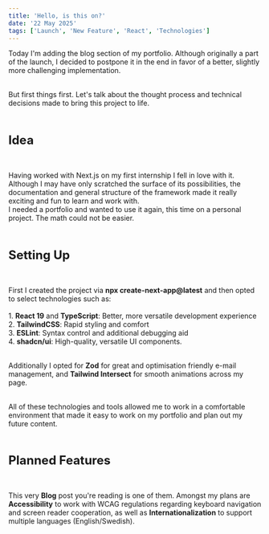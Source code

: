 ```yaml
---
title: 'Hello, is this on?'
date: '22 May 2025'
tags: ['Launch', 'New Feature', 'React', 'Technologies']
---
```

 
Today I'm adding the blog section of my portfolio. Although originally a part of the launch, I decided to postpone it in the end in favor of a better, slightly more challenging implementation.<br><br>

But first things first. Let's talk about the thought process and technical decisions made to bring this project to life.<br><br>

**<h1 style="font-size: 24px">Idea</h1>**<br>

Having worked with Next.js on my first internship I fell in love with it. Although I may have only scratched the surface of its possibilities, the documentation and general structure of the framework made it really exciting and fun to learn and work with. <br>
I needed a portfolio and wanted to use it again, this time on a personal project. The math could not be easier.<br><br>

**<h1 style="font-size: 24px">Setting Up</h1>**<br>

First I created the project via **npx create-next-app@latest** and then opted to select technologies such as:<br><br> 1. **React 19** and **TypeScript**: Better, more versatile development experience<br> 2. **TailwindCSS**: Rapid styling and comfort<br> 3. **ESLint**: Syntax control and additional debugging aid<br> 4. **shadcn/ui**: High-quality, versatile UI components.<br><br>

Additionally I opted for **Zod** for great and optimisation friendly e-mail management, and **Tailwind Intersect** for smooth animations across my page.<br><br>
 
All of these technologies and tools allowed me to work in a comfortable environment that made it easy to work on my portfolio and plan out my future content.<br><br>

**<h1 style="font-size: 24px">Planned Features</h1>**<br>

This very **Blog** post you're reading is one of them. Amongst my plans are **Accessibility** to work with WCAG regulations regarding keyboard navigation and screen reader cooperation, as well as **Internationalization** to support multiple languages (English/Swedish).


